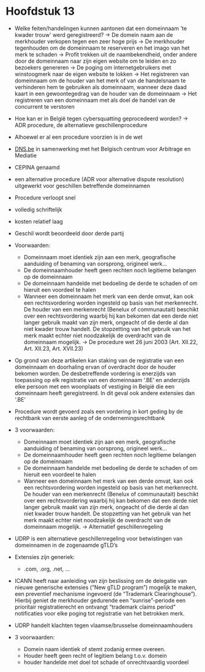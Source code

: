 # Hoofdstuk 13

- Welke feiten/handelingen kunnen aantonen dat een domeinnaam 'te kwader trouw' werd geregistreerd?
-> De domein naam aan de merkhouder verkopen tegen een zeer hoge prijs
-> De merkhouder tegenhouden om de domeinnaam te reserveren en het imago van het merk te schaden
-> Profit trekken uit de naambekendheid, onder andere door de domeinnaam naar zijn eigen website om te leiden en zo bezoekers genereren
-> De poging om internetgebruikers met winstoogmerk naar de eigen website te lokken
-> Het registreren van domeinnaam om de houder van het merk of van de handelsnaam te verhinderen hem te gebruiken als domeinnaam, wanneer deze daad kaart in een gewoontegedrag van de houder van de domeinnaam
-> Het registreren van een domeinnaam met als doel de handel van de concurrent te verstoren

- Hoe kan er in België tegen cybersquatting geprocedeerd worden?
-> ADR procedure, de alternatieve geschillenprocedure

- Alhoewel er al een procedure voorzien is in de wet
- [DNS.be](http://DNS.be) in samenwerking met het Belgisch centrum voor Arbitrage en Mediatie
- CEPINA genaamd
- een alternative procedure (ADR voor alternative dispute resolution) uitgewerkt voor geschillen betreffende domeinnamen
- Procedure verloopt snel
- volledig schriftelijk
- kosten relatief laag
- Geschil wordt beoordeeld door derde partij
- Voorwaarden:
    - Domeinnaam moet identiek zijn aan een merk, geografische aanduiding of benaming van oorsprong, origineel werk…
    - De domeinnaamhouder heeft geen rechten noch legitieme belangen op de domeinnaam
    - De domeinnaam handelde met bedoeling de derde te schaden of om hieruit een voordeel te halen
    - Wanneer een domeinnaam het merk van een derde omvat, kan ook een rechtsvordering worden ingesteld op basis van het merkenrecht. De houder van een merkenrecht (Benelux of communautait) beschikt over een rechtsvordering waarbij hij kan bekomen dat een derde niet langer gebruik maakt van zijn merk, ongeacht of die derde al dan niet kwader trouw handelt. De stopzetting van het gebruik van het merk maakt echter niet noodzakelijk de overdracht van de domeinnaam mogelijk.
    -> De procedure wet 26 juni 2003 (Art. XII.22, Art. XII.23, Art. XVII.23)

- Op grond van deze artikelen kan staking van de registratie van een domeinnaam en doorhaling ervan of overdracht door de houder bekomen worden. De desbetreffende vordering is enerzijds van toepassing op elk registratie van een domeinnaam ‘.BE’ en anderzijds elke persoon met een woonplaats of vestiging in België die een domeinnaam heeft geregistreerd. In dit geval ook andere extensies dan ‘.BE’
- Procedure wordt gevoerd zoals een vordering in kort geding by de rechtbank van eerste aanleg of de ondernemingsrechtbank
- 3 voorwaarden:
    - Domeinnaam moet identiek zijn aan een merk, geografische aanduiding of benaming van oorsprong, origineel werk…
    - De domeinnaamhouder heeft geen rechten noch legitieme belangen op de domeinnaam
    - De domeinnaam handelde met bedoeling de derde te schaden of om hieruit een voordeel te halen
    - Wanneer een domeinnaam het merk van een derde omvat, kan ook een rechtsvordering worden ingesteld op basis van het merkenrecht. De houder van een merkenrecht (Benelux of communautait) beschikt over een rechtsvordering waarbij hij kan bekomen dat een derde niet langer gebruik maakt van zijn merk, ongeacht of die derde al dan niet kwader trouw handelt. De stopzetting van het gebruik van het merk maakt echter niet noodzakelijk de overdracht van de domeinnaam mogelijk.
    -> Alternatief geschillenregeling

- UDRP is een alternatieve geschillenregeling voor betwistingen van domeinnamen in de zogenaamde gTLD’s
- Extensies zijn generiek:
    - .com, .org, .net, …
- ICANN heeft naar aanleiding van zijn beslissing om de delegatie van nieuwe generische extensies (”New gTLD program”) mogelijk te maken, een preventief mechanisme ingevoerd (de “Trademark Clearinghouse”). Hierbij geniet de merkhouder gedurende een “sunrise”-periode een prioritair registratierecht en ontvangt “trademark claims period” notificaties voor elke poging tot registratie van het betrokken merk.
- UDRP handelt klachten tegen vlaamse/brusselse domeinnaamhouders
- 3 voorwaarden:
    - Domein naam identiek of stemt zodanig ermee overeen.
    - Houder heeft geen recht of legitiem belang t.o.v. domein
    - houder handelde met doel tot schade of onrechtvaardig voordeel
